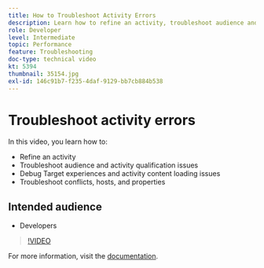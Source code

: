 ```yaml
---
title: How to Troubleshoot Activity Errors
description: Learn how to refine an activity, troubleshoot audience and activity qualification issues, debug Target experiences and activity content loading issues, and troubleshoot conflicts, hosts, and properties.
role: Developer
level: Intermediate
topic: Performance
feature: Troubleshooting
doc-type: technical video
kt: 5394
thumbnail: 35154.jpg
exl-id: 146c91b7-f235-4daf-9129-bb7cb884b538
---
```

# Troubleshoot activity errors

In this video, you learn how to:

* Refine an activity
* Troubleshoot audience and activity qualification issues
* Debug Target experiences and activity content loading issues
* Troubleshoot conflicts, hosts, and properties

## Intended audience

* Developers

>[!VIDEO](https://video.tv.adobe.com/v/35154/?quality=12)

For more information, visit the [documentation](https://experienceleague.adobe.com/docs/target/using/troubleshoot/troubleshooting-target.html?lang=en).
